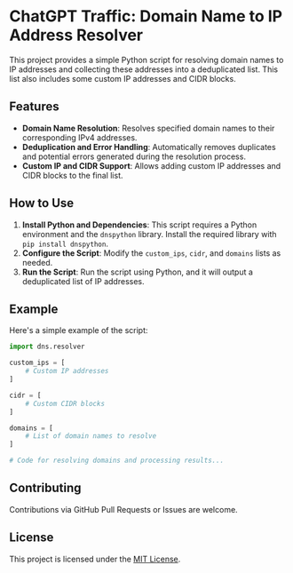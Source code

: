 # ChatGPT Traffic: Domain Name to IP Address Resolver

This project provides a simple Python script for resolving domain names to IP addresses and collecting these addresses into a deduplicated list. This list also includes some custom IP addresses and CIDR blocks.

## Features

- **Domain Name Resolution**: Resolves specified domain names to their corresponding IPv4 addresses.
- **Deduplication and Error Handling**: Automatically removes duplicates and potential errors generated during the resolution process.
- **Custom IP and CIDR Support**: Allows adding custom IP addresses and CIDR blocks to the final list.

## How to Use

1. **Install Python and Dependencies**: This script requires a Python environment and the `dnspython` library. Install the required library with `pip install dnspython`.
2. **Configure the Script**: Modify the `custom_ips`, `cidr`, and `domains` lists as needed.
3. **Run the Script**: Run the script using Python, and it will output a deduplicated list of IP addresses.

## Example

Here's a simple example of the script:

```python
import dns.resolver

custom_ips = [
    # Custom IP addresses
]

cidr = [
    # Custom CIDR blocks
]

domains = [
    # List of domain names to resolve
]

# Code for resolving domains and processing results...
```

## Contributing

Contributions via GitHub Pull Requests or Issues are welcome.

## License

This project is licensed under the [MIT License](LICENSE).

